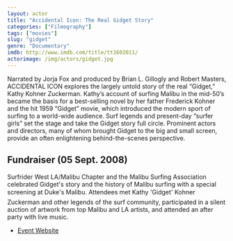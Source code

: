 ```yaml
---
layout: actor
title: "Accidental Icon: The Real Gidget Story"
categories: ["Filmography"]
tags: ["movies"]
slug: "gidget"
genre: "Documentary"
imdb: http://www.imdb.com/title/tt1602011/
actorimage: /img/actors/gidget.jpg
---
```


Narrated by Jorja Fox and produced by Brian L. Gillogly and Robert Masters, ACCIDENTAL ICON explores the largely untold story of the real “Gidget,” Kathy Kohner Zuckerman. Kathy’s account of surfing Malibu in the mid-50’s became the basis for a best-selling novel by her father Frederick Kohner and the hit 1959 “Gidget” movie, which introduced the modern sport of surfing to a world-wide audience. Surf legends and present-day “surfer girls” set the stage and take the Gidget story full circle. Prominent actors and directors, many of whom brought Gidget to the big and small screen, provide an often enlightening behind-the-scenes perspective.

## Fundraiser (05 Sept. 2008)

Surfrider West LA/Malibu Chapter and the Malibu Surfing Association celebrated Gidget's story and the history of Malibu surfing with a special screening at Duke's Malibu. Attendees met Kathy 'Gidget' Kohner Zuckerman and other legends of the surf community, participated in a silent auction of artwork from top Malibu and LA artists, and attended an after party with live music.

* [Event Website](http://surfriderwlam.org/cleanthebu/?p=125)

